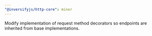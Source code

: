 ```yaml
---
"@inversifyjs/http-core": minor
---
```


Modify implementation of request method decorators so endpoints are inherited from base implementations.
